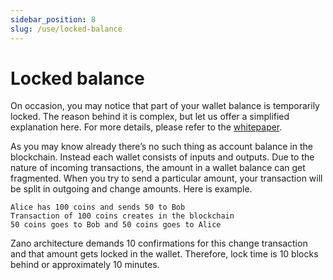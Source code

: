 ```yaml
---
sidebar_position: 8
slug: /use/locked-balance
---
```


# Locked balance

On occasion, you may notice that part of your wallet balance is temporarily locked. The reason behind it is complex, but let us offer a simplified explanation here. For more details, please refer to the [whitepaper](https://docs.zano.org/docs/whitepaper).

As you may know already there’s no such thing as account balance in the blockchain. Instead each wallet consists of inputs and outputs. Due to the nature of incoming transactions, the amount in a wallet balance can get fragmented. When you try to send a particular amount, your transaction will be split in outgoing and change amounts. Here is example.

```
Alice has 100 coins and sends 50 to Bob
Transaction of 100 coins creates in the blockchain
50 coins goes to Bob and 50 coins goes to Alice
```

Zano architecture demands 10 confirmations for this change transaction and that amount gets locked in the wallet. Therefore, lock time is 10 blocks behind or approximately 10 minutes.
